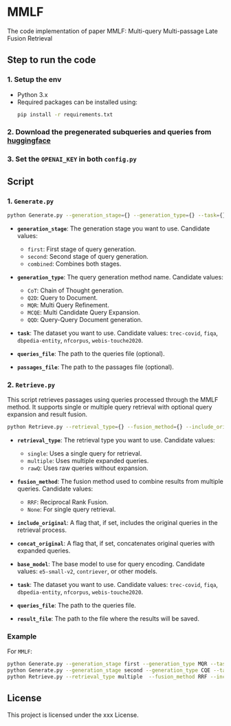 # MMLF
The code implementation of paper MMLF: Multi-query Multi-passage Late Fusion Retrieval

## Step to run the code
### 1. Setup the env

- Python 3.x
- Required packages can be installed using:
  ```bash
  pip install -r requirements.txt
  ```

### 2. Download the pregenerated subqueries and queries from [huggingface](https://huggingface.co/datasets/yvonne90190/MMLF_Generated_Results/tree/main)

### 3. Set the `OPENAI_KEY` in both `config.py`


## Script

### 1. `Generate.py`

```bash
python Generate.py --generation_stage={} --generation_type={} --task={} --queries_file={} --passages_file={}
```
- **`generation_stage`**: The generation stage you want to use. Candidate values:
  - `first`: First stage of query generation.
  - `second`: Second stage of query generation.
  - `combined`: Combines both stages.
  
- **`generation_type`**: The query generation method name. Candidate values:
  - `CoT`: Chain of Thought generation.
  - `Q2D`: Query to Document.
  - `MQR`: Multi Query Refinement.
  - `MCQE`: Multi Candidate Query Expansion.
  - `QQD`: Query-Query Document generation.
  
- **`task`**: The dataset you want to use. Candidate values: `trec-covid`, `fiqa`, `dbpedia-entity`, `nfcorpus`, `webis-touche2020`.
  
- **`queries_file`**: The path to the queries file (optional).
  
- **`passages_file`**: The path to the passages file (optional).


### 2. `Retrieve.py`
This script retrieves passages using queries processed through the MMLF method. It supports single or multiple query retrieval with optional query expansion and result fusion.

```bash
python Retrieve.py --retrieval_type={} --fusion_method={} --include_original --concat_original --base_model={} --task={} --queries_file={} --result_file={}
```

- **`retrieval_type`**: The retrieval type you want to use. Candidate values:
  - `single`: Uses a single query for retrieval.
  - `multiple`: Uses multiple expanded queries.
  - `rawQ`: Uses raw queries without expansion.
  
- **`fusion_method`**: The fusion method used to combine results from multiple queries. Candidate values:
  - `RRF`: Reciprocal Rank Fusion.
  - `None`: For single query retrieval.
  
- **`include_original`**: A flag that, if set, includes the original queries in the retrieval process.
  
- **`concat_original`**: A flag that, if set, concatenates original queries with expanded queries.
  
- **`base_model`**: The base model to use for query encoding. Candidate values: `e5-small-v2`, `contriever`, or other models.
  
- **`task`**: The dataset you want to use. Candidate values: `trec-covid`, `fiqa`, `dbpedia-entity`, `nfcorpus`, `webis-touche2020`.
  
- **`queries_file`**: The path to the queries file.
  
- **`result_file`**: The path to the file where the results will be saved.


### Example

For `MMLF`:
```bash
python Generate.py --generation_stage first --generation_type MQR --task "$task_type" --queries_file "your_queries_file"
python Generate.py --generation_stage second --generation_type CQE --task "$task_type" --queries_file "$task_type" --queries_file "your_queries_file" --passages_file "your_paggages_file"
python Retrieve.py --retrieval_type multiple  --fusion_method RRF --include_original --base_model "$base_model" --task "$task_type" --queries_file "your_paggages_file" --result_file "your_result_file"
```


## License
This project is licensed under the xxx License.

